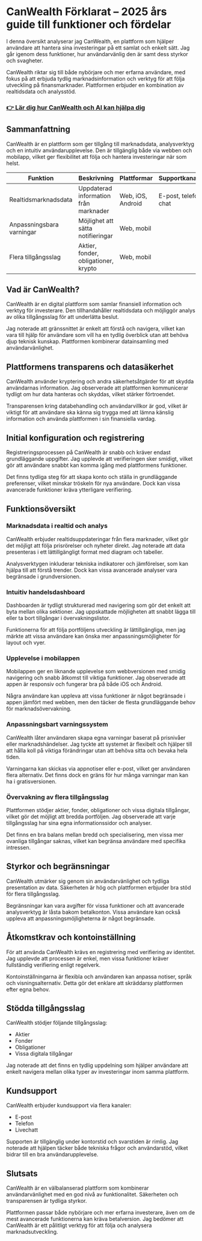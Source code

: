 # CanWealth Förklarat – 2025 års guide till funktioner och fördelar
   
I denna översikt analyserar jag CanWealth, en plattform som hjälper användare att hantera sina investeringar på ett samlat och enkelt sätt. Jag går igenom dess funktioner, hur användarvänlig den är samt dess styrkor och svagheter.

CanWealth riktar sig till både nybörjare och mer erfarna användare, med fokus på att erbjuda tydlig marknadsinformation och verktyg för att följa utveckling på finansmarknader. Plattformen erbjuder en kombination av realtidsdata och analysstöd.

### [👉 Lär dig hur CanWealth och AI kan hjälpa dig](https://t.co/pWfKkZzZEM)
## Sammanfattning  
CanWealth är en plattform som ger tillgång till marknadsdata, analysverktyg och en intuitiv användarupplevelse. Den är tillgänglig både via webben och mobilapp, vilket ger flexibilitet att följa och hantera investeringar när som helst.

| Funktion           | Beskrivning                              | Plattformar          | Supportkanaler        |
|--------------------|----------------------------------------|---------------------|----------------------|
| Realtidsmarknadsdata| Uppdaterad information från marknader  | Web, iOS, Android   | E-post, telefon, chat |
| Anpassningsbara varningar | Möjlighet att sätta notifieringar  | Web, mobil          |                      |
| Flera tillgångsslag | Aktier, fonder, obligationer, krypto   | Web, mobil          |                      |

## Vad är CanWealth?  
CanWealth är en digital plattform som samlar finansiell information och verktyg för investerare. Den tillhandahåller realtidsdata och möjliggör analys av olika tillgångsslag för att underlätta beslut.

Jag noterade att gränssnittet är enkelt att förstå och navigera, vilket kan vara till hjälp för användare som vill ha en tydlig överblick utan att behöva djup teknisk kunskap. Plattformen kombinerar datainsamling med användarvänlighet.

## Plattformens transparens och datasäkerhet  
CanWealth använder kryptering och andra säkerhetsåtgärder för att skydda användarnas information. Jag observerade att plattformen kommunicerar tydligt om hur data hanteras och skyddas, vilket stärker förtroendet.

Transparensen kring databehandling och användarvillkor är god, vilket är viktigt för att användare ska känna sig trygga med att lämna känslig information och använda plattformen i sin finansiella vardag.

## Initial konfiguration och registrering  
Registreringsprocessen på CanWealth är snabb och kräver endast grundläggande uppgifter. Jag upplevde att verifieringen sker smidigt, vilket gör att användare snabbt kan komma igång med plattformens funktioner.

Det finns tydliga steg för att skapa konto och ställa in grundläggande preferenser, vilket minskar tröskeln för nya användare. Dock kan vissa avancerade funktioner kräva ytterligare verifiering.

## Funktionsöversikt  

### Marknadsdata i realtid och analys  
CanWealth erbjuder realtidsuppdateringar från flera marknader, vilket gör det möjligt att följa prisrörelser och nyheter direkt. Jag noterade att data presenteras i ett lättillgängligt format med diagram och tabeller.

Analysverktygen inkluderar tekniska indikatorer och jämförelser, som kan hjälpa till att förstå trender. Dock kan vissa avancerade analyser vara begränsade i grundversionen.

### Intuitiv handelsdashboard  
Dashboarden är tydligt strukturerad med navigering som gör det enkelt att byta mellan olika sektioner. Jag uppskattade möjligheten att snabbt lägga till eller ta bort tillgångar i övervakningslistor.

Funktionerna för att följa portföljens utveckling är lättillgängliga, men jag märkte att vissa användare kan önska mer anpassningsmöjligheter för layout och vyer.

### Upplevelse i mobilappen  
Mobilappen ger en liknande upplevelse som webbversionen med smidig navigering och snabb åtkomst till viktiga funktioner. Jag observerade att appen är responsiv och fungerar bra på både iOS och Android.

Några användare kan uppleva att vissa funktioner är något begränsade i appen jämfört med webben, men den täcker de flesta grundläggande behov för marknadsövervakning.

### Anpassningsbart varningssystem  
CanWealth låter användaren skapa egna varningar baserat på prisnivåer eller marknadshändelser. Jag tyckte att systemet är flexibelt och hjälper till att hålla koll på viktiga förändringar utan att behöva sitta och bevaka hela tiden.

Varningarna kan skickas via appnotiser eller e-post, vilket ger användaren flera alternativ. Det finns dock en gräns för hur många varningar man kan ha i gratisversionen.

### Övervakning av flera tillgångsslag  
Plattformen stödjer aktier, fonder, obligationer och vissa digitala tillgångar, vilket gör det möjligt att bredda portföljen. Jag observerade att varje tillgångsslag har sina egna informationssidor och analyser.

Det finns en bra balans mellan bredd och specialisering, men vissa mer ovanliga tillgångar saknas, vilket kan begränsa användare med specifika intressen.

## Styrkor och begränsningar  
CanWealth utmärker sig genom sin användarvänlighet och tydliga presentation av data. Säkerheten är hög och plattformen erbjuder bra stöd för flera tillgångsslag.  

Begränsningar kan vara avgifter för vissa funktioner och att avancerade analysverktyg är låsta bakom betalkonton. Vissa användare kan också uppleva att anpassningsmöjligheterna är något begränsade.

## Åtkomstkrav och kontoinställning  
För att använda CanWealth krävs en registrering med verifiering av identitet. Jag upplevde att processen är enkel, men vissa funktioner kräver fullständig verifiering enligt regelverk.

Kontoinställningarna är flexibla och användaren kan anpassa notiser, språk och visningsalternativ. Detta gör det enklare att skräddarsy plattformen efter egna behov.

## Stödda tillgångsslag  
CanWealth stödjer följande tillgångsslag:  

- Aktier  
- Fonder  
- Obligationer  
- Vissa digitala tillgångar  

Jag noterade att det finns en tydlig uppdelning som hjälper användare att enkelt navigera mellan olika typer av investeringar inom samma plattform.

## Kundsupport  
CanWealth erbjuder kundsupport via flera kanaler:  

- E-post  
- Telefon  
- Livechatt  

Supporten är tillgänglig under kontorstid och svarstiden är rimlig. Jag noterade att hjälpen täcker både tekniska frågor och användarstöd, vilket bidrar till en bra användarupplevelse.

## Slutsats  
CanWealth är en välbalanserad plattform som kombinerar användarvänlighet med en god nivå av funktionalitet. Säkerheten och transparensen är tydliga styrkor.  

Plattformen passar både nybörjare och mer erfarna investerare, även om de mest avancerade funktionerna kan kräva betalversion. Jag bedömer att CanWealth är ett pålitligt verktyg för att följa och analysera marknadsutveckling.